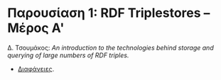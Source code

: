 # Παρουσίαση 1: RDF Triplestores – Μέρος Α'

Δ. Τσουμάκος: *An introduction to the technologies behind storage and querying of large numbers of RDF triples.*

* [Διαφάνειες](https://github.com/mixstef/pms-swp-2016/blob/master/presentation1/RDFstores-1.pdf).


